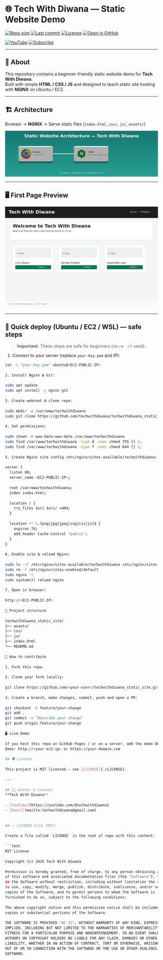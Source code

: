 # 🌐 Tech With Diwana — Static Website Demo

[![Repo size](https://img.shields.io/github/repo-size/techwithdiwana/techwithdiwana_static_site)](https://github.com/techwithdiwana/techwithdiwana_static_site)
[![Last commit](https://img.shields.io/github/last-commit/techwithdiwana/techwithdiwana_static_site)](https://github.com/techwithdiwana/techwithdiwana_static_site/commits/main)
[![License](https://img.shields.io/github/license/techwithdiwana/techwithdiwana_static_site)](./LICENSE)
[![Open in GitHub](https://img.shields.io/badge/GitHub-Repo-black?logo=github)](https://github.com/techwithdiwana/techwithdiwana_static_site)

[![YouTube](https://img.shields.io/badge/YouTube-TechWithDiwana-red?logo=youtube)](https://youtube.com/@techwithdiwana)
[![Subscribe](https://img.shields.io/badge/Subscribe-YouTube-red?logo=youtube&labelColor=ff0000)](https://youtube.com/@techwithdiwana)

---

## 🔭 About
This repository contains a beginner-friendly static website demo for **Tech With Diwana**.  
Built with simple **HTML / CSS / JS** and designed to teach static site hosting with **NGINX** on Ubuntu / EC2.

---

## 🏗 Architecture
Browser → **NGINX** → Serve static files (`index.html`, `css/`, `js/`, `assets/`)

![Architecture](assets/static_architecture_highres.png)

---

## 🖥 First Page Preview

![Homepage](assets/hero.png)

---

## 🚀 Quick deploy (Ubuntu / EC2 / WSL) — safe steps

> **Important:** These steps are safe for beginners (no `rm -rf` used).

1. Connect to your server (replace `your-key.pem` and IP):
```bash
ssh -i "your-key.pem" ubuntu@<EC2-PUBLIC-IP>

2. Install Nginx & Git:

sudo apt update
sudo apt install -y nginx git

3. Create webroot & clone repo:

sudo mkdir -p /var/www/techwithdiwana
sudo git clone https://github.com/techwithdiwana/techwithdiwana_static_site.git /var/www/techwithdiwana

4. Set permissions:

sudo chown -R www-data:www-data /var/www/techwithdiwana
sudo find /var/www/techwithdiwana -type d -exec chmod 755 {} \;
sudo find /var/www/techwithdiwana -type f -exec chmod 644 {} \;

5. Create Nginx site config /etc/nginx/sites-available/techwithdiwana:

server {
  listen 80;
  server_name <EC2-PUBLIC-IP>;

  root /var/www/techwithdiwana;
  index index.html;

  location / {
    try_files $uri $uri/ =404;
  }

  location ~* \.(png|jpg|jpeg|svg|css|js)$ {
    expires 7d;
    add_header Cache-Control "public";
  }
}

6. Enable site & reload Nginx:

sudo ln -sf /etc/nginx/sites-available/techwithdiwana /etc/nginx/sites-enabled/techwithdiwana
sudo rm -f /etc/nginx/sites-enabled/default
sudo nginx -t
sudo systemctl reload nginx

7. Open in browser:

http://<EC2-PUBLIC-IP>

📂 Project structure

techwithdiwana_static_site/
├── assets/
├── css/
├── js/
├── index.html
└── README.md

💬 How to contribute

1. Fork this repo.

2. Clone your fork locally:

git clone https://github.com/<your-user>/techwithdiwana_static_site.git

3. Create a branch, make changes, commit, push and open a PR:

git checkout -b feature/your-change
git add .
git commit -m "Describe your change"
git push origin feature/your-change

🖥 Live Demo

If you host this repo on GitHub Pages / or on a server, add the demo URL here:
Demo: http://<your-ec2-ip> or https://your-domain.com

## 🛡 License

This project is MIT licensed — see [LICENSE](./LICENSE).

---

## 👨‍🏫 Author & Contact
**Tech With Diwana**

- [YouTube](https://youtube.com/@techwithdiwana)  
- [Email](mailto:techwithdiwana@gmail.com)


## ✅ LICENSE File (MIT)

Create a file called `LICENSE` in the root of repo with this content:

```text
MIT License

Copyright (c) 2025 Tech With Diwana

Permission is hereby granted, free of charge, to any person obtaining a copy
of this software and associated documentation files (the "Software"), to deal
in the Software without restriction, including without limitation the rights
to use, copy, modify, merge, publish, distribute, sublicense, and/or sell
copies of the Software, and to permit persons to whom the Software is
furnished to do so, subject to the following conditions:

The above copyright notice and this permission notice shall be included in all
copies or substantial portions of the Software.

THE SOFTWARE IS PROVIDED "AS IS", WITHOUT WARRANTY OF ANY KIND, EXPRESS OR
IMPLIED, INCLUDING BUT NOT LIMITED TO THE WARRANTIES OF MERCHANTABILITY,
FITNESS FOR A PARTICULAR PURPOSE AND NONINFRINGEMENT. IN NO EVENT SHALL THE
AUTHORS OR COPYRIGHT HOLDERS BE LIABLE FOR ANY CLAIM, DAMAGES OR OTHER
LIABILITY, WHETHER IN AN ACTION OF CONTRACT, TORT OR OTHERWISE, ARISING FROM,
OUT OF OR IN CONNECTION WITH THE SOFTWARE OR THE USE OR OTHER DEALINGS IN THE
SOFTWARE.

